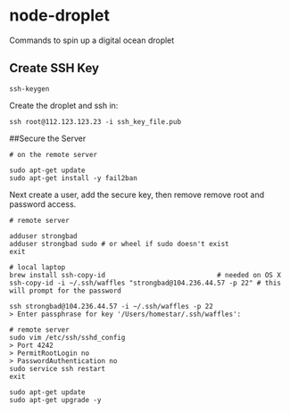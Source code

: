 # node-droplet
Commands to spin up a digital ocean droplet

## Create SSH Key
```linux
ssh-keygen
```

Create the droplet and ssh in:
```linux
ssh root@112.123.123.23 -i ssh_key_file.pub
```

##Secure the Server

```linux
# on the remote server

sudo apt-get update
sudo apt-get install -y fail2ban
```

Next create a user, add the secure key, then remove remove root and password access.

```linux
# remote server

adduser strongbad
adduser strongbad sudo # or wheel if sudo doesn't exist
exit
```

```linux
# local laptop
brew install ssh-copy-id                            # needed on OS X
ssh-copy-id -i ~/.ssh/waffles "strongbad@104.236.44.57 -p 22" # this will prompt for the password

ssh strongbad@104.236.44.57 -i ~/.ssh/waffles -p 22
> Enter passphrase for key '/Users/homestar/.ssh/waffles':
```

```linux
# remote server
sudo vim /etc/ssh/sshd_config
> Port 4242
> PermitRootLogin no
> PasswordAuthentication no
sudo service ssh restart
exit
```

```linux
sudo apt-get update
sudo apt-get upgrade -y
```


